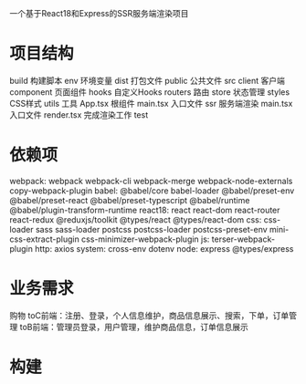 一个基于React18和Express的SSR服务端渲染项目

# 项目结构
build                 构建脚本
env                   环境变量
dist                  打包文件
public                公共文件
src
  client            客户端
    component         页面组件
    hooks             自定义Hooks
    routers           路由
    store             状态管理
    styles            CSS样式
    utils             工具
    App.tsx           根组件
    main.tsx          入口文件
  ssr               服务端渲染
    main.tsx          入口文件
    render.tsx        完成渲染工作
test

# 依赖项
webpack:
  webpack webpack-cli webpack-merge webpack-node-externals copy-webpack-plugin
babel:
  @babel/core babel-loader @babel/preset-env @babel/preset-react @babel/preset-typescript @babel/runtime @babel/plugin-transform-runtime
react18:
  react react-dom react-router react-redux @reduxjs/toolkit
  @types/react @types/react-dom
css:
  css-loader sass sass-loader postcss postcss-loader postcss-preset-env mini-css-extract-plugin css-minimizer-webpack-plugin
js:
  terser-webpack-plugin
http:
  axios
system: 
  cross-env dotenv
node:
  express
  @types/express

# 业务需求
购物
toC前端：注册、登录，个人信息维护，商品信息展示、搜索，下单，订单管理
toB前端：管理员登录，用户管理，维护商品信息，订单信息展示

# 构建
